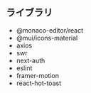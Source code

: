 ## ライブラリ

- @monaco-editor/react
- @mui/icons-material
- axios
- swr
- next-auth
- eslint
- framer-motion
- react-hot-toast
